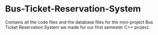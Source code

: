 # Bus-Ticket-Reservation-System
Contains all the code files and the database files for the mini-project Bus Ticket Reservation System we made for our first semester C++ project.
